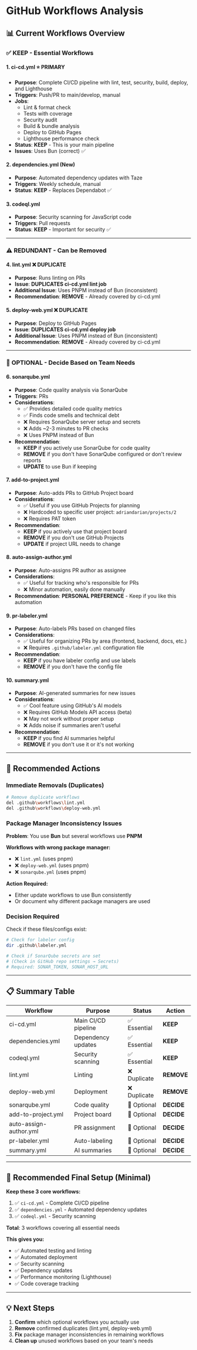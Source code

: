 # GitHub Workflows Analysis

## 📊 Current Workflows Overview

### ✅ **KEEP - Essential Workflows**

#### 1. **ci-cd.yml** ⭐ PRIMARY
- **Purpose**: Complete CI/CD pipeline with lint, test, security, build, deploy, and Lighthouse
- **Triggers**: Push/PR to main/develop, manual
- **Jobs**: 
  - Lint & format check
  - Tests with coverage
  - Security audit
  - Build & bundle analysis
  - Deploy to GitHub Pages
  - Lighthouse performance check
- **Status**: **KEEP** - This is your main pipeline
- **Issues**: Uses Bun (correct) ✅

#### 2. **dependencies.yml** (New)
- **Purpose**: Automated dependency updates with Taze
- **Triggers**: Weekly schedule, manual
- **Status**: **KEEP** - Replaces Dependabot ✅

#### 3. **codeql.yml**
- **Purpose**: Security scanning for JavaScript code
- **Triggers**: Pull requests
- **Status**: **KEEP** - Important for security ✅

---

### ⚠️ **REDUNDANT - Can be Removed**

#### 4. **lint.yml** ❌ DUPLICATE
- **Purpose**: Runs linting on PRs
- **Issue**: **DUPLICATES ci-cd.yml lint job**
- **Additional Issue**: Uses PNPM instead of Bun (inconsistent)
- **Recommendation**: **REMOVE** - Already covered by ci-cd.yml

#### 5. **deploy-web.yml** ❌ DUPLICATE
- **Purpose**: Deploy to GitHub Pages
- **Issue**: **DUPLICATES ci-cd.yml deploy job**
- **Additional Issue**: Uses PNPM instead of Bun (inconsistent)
- **Recommendation**: **REMOVE** - Already covered by ci-cd.yml

---

### 🤔 **OPTIONAL - Decide Based on Team Needs**

#### 6. **sonarqube.yml**
- **Purpose**: Code quality analysis via SonarQube
- **Triggers**: PRs
- **Considerations**:
  - ✅ Provides detailed code quality metrics
  - ✅ Finds code smells and technical debt
  - ❌ Requires SonarQube server setup and secrets
  - ❌ Adds ~2-3 minutes to PR checks
  - ❌ Uses PNPM instead of Bun
- **Recommendation**: 
  - **KEEP** if you actively use SonarQube for code quality
  - **REMOVE** if you don't have SonarQube configured or don't review reports
  - **UPDATE** to use Bun if keeping

#### 7. **add-to-project.yml**
- **Purpose**: Auto-adds PRs to GitHub Project board
- **Considerations**:
  - ✅ Useful if you use GitHub Projects for planning
  - ❌ Hardcoded to specific user project: `adriandarian/projects/2`
  - ❌ Requires PAT token
- **Recommendation**: 
  - **KEEP** if you actively use that project board
  - **REMOVE** if you don't use GitHub Projects
  - **UPDATE** if project URL needs to change

#### 8. **auto-assign-author.yml**
- **Purpose**: Auto-assigns PR author as assignee
- **Considerations**:
  - ✅ Useful for tracking who's responsible for PRs
  - ❌ Minor automation, easily done manually
- **Recommendation**: **PERSONAL PREFERENCE** - Keep if you like this automation

#### 9. **pr-labeler.yml**
- **Purpose**: Auto-labels PRs based on changed files
- **Considerations**:
  - ✅ Useful for organizing PRs by area (frontend, backend, docs, etc.)
  - ❌ Requires `.github/labeler.yml` configuration file
- **Recommendation**: 
  - **KEEP** if you have labeler config and use labels
  - **REMOVE** if you don't have the config file

#### 10. **summary.yml**
- **Purpose**: AI-generated summaries for new issues
- **Considerations**:
  - ✅ Cool feature using GitHub's AI models
  - ❌ Requires GitHub Models API access (beta)
  - ❌ May not work without proper setup
  - ❌ Adds noise if summaries aren't useful
- **Recommendation**: 
  - **KEEP** if you find AI summaries helpful
  - **REMOVE** if you don't use it or it's not working

---

## 🎯 Recommended Actions

### Immediate Removals (Duplicates)
```bash
# Remove duplicate workflows
del .github\workflows\lint.yml
del .github\workflows\deploy-web.yml
```

### Package Manager Inconsistency Issues
**Problem**: You use **Bun** but several workflows use **PNPM**

**Workflows with wrong package manager:**
- ❌ `lint.yml` (uses pnpm)
- ❌ `deploy-web.yml` (uses pnpm)
- ❌ `sonarqube.yml` (uses pnpm)

**Action Required:**
- Either update workflows to use Bun consistently
- Or document why different package managers are used

### Decision Required
Check if these files/configs exist:
```bash
# Check for labeler config
dir .github\labeler.yml

# Check if SonarQube secrets are set
# (Check in GitHub repo settings → Secrets)
# Required: SONAR_TOKEN, SONAR_HOST_URL
```

---

## 📋 Summary Table

| Workflow | Purpose | Status | Action |
|----------|---------|--------|--------|
| ci-cd.yml | Main CI/CD pipeline | ✅ Essential | **KEEP** |
| dependencies.yml | Dependency updates | ✅ Essential | **KEEP** |
| codeql.yml | Security scanning | ✅ Essential | **KEEP** |
| lint.yml | Linting | ❌ Duplicate | **REMOVE** |
| deploy-web.yml | Deployment | ❌ Duplicate | **REMOVE** |
| sonarqube.yml | Code quality | 🤔 Optional | **DECIDE** |
| add-to-project.yml | Project board | 🤔 Optional | **DECIDE** |
| auto-assign-author.yml | PR assignment | 🤔 Optional | **DECIDE** |
| pr-labeler.yml | Auto-labeling | 🤔 Optional | **DECIDE** |
| summary.yml | AI summaries | 🤔 Optional | **DECIDE** |

---

## 🚀 Recommended Final Setup (Minimal)

**Keep these 3 core workflows:**
1. ✅ `ci-cd.yml` - Complete CI/CD pipeline
2. ✅ `dependencies.yml` - Automated dependency updates  
3. ✅ `codeql.yml` - Security scanning

**Total**: 3 workflows covering all essential needs

**This gives you:**
- ✅ Automated testing and linting
- ✅ Automated deployment
- ✅ Security scanning
- ✅ Dependency updates
- ✅ Performance monitoring (Lighthouse)
- ✅ Code coverage tracking

---

## 💡 Next Steps

1. **Confirm** which optional workflows you actually use
2. **Remove** confirmed duplicates (lint.yml, deploy-web.yml)
3. **Fix** package manager inconsistencies in remaining workflows
4. **Clean up** unused workflows based on your team's needs
